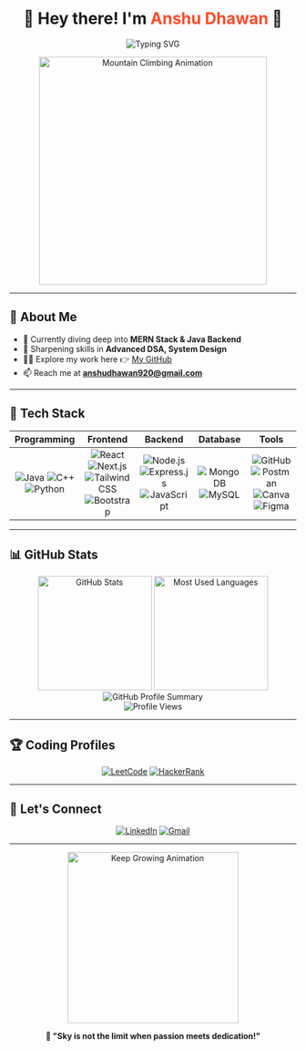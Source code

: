 <h1 align="center">🌄 Hey there! I'm <span style="color:#FF4C29;">Anshu Dhawan</span> 👋</h1>

<p align="center">
  <img src="https://readme-typing-svg.demolab.com?font=Fira+Code&size=24&duration=3000&pause=1000&center=true&vCenter=true&width=500&lines=Full+Stack+Web+Developer;Java+%7C+DSA+Enthusiast;Always+Climbing+New+Peaks;Striving+to+Master+Technology" alt="Typing SVG">
</p>

<p align="center">
  <img src="https://media.giphy.com/media/xT9IgzoKnwFNmISR8I/giphy.gif" width="400" alt="Mountain Climbing Animation"/>
</p>

---

## 🚀 About Me

- 🔭 Currently diving deep into **MERN Stack & Java Backend**
- 🌱 Sharpening skills in **Advanced DSA, System Design**
- 👨‍💻 Explore my work here 👉 [My GitHub](https://github.com/Anshudhawan12)
- 📫 Reach me at **anshudhawan920@gmail.com**

---

## 💼 Tech Stack

| Programming | Frontend | Backend | Database | Tools |
|:---:|:---:|:---:|:---:|:---:|
| ![Java](https://img.shields.io/badge/Java-orange?style=for-the-badge&logo=java&logoColor=white) ![C++](https://img.shields.io/badge/C++-00599C?style=for-the-badge&logo=c%2B%2B&logoColor=white) ![Python](https://img.shields.io/badge/Python-3776AB?style=for-the-badge&logo=python&logoColor=white) | ![React](https://img.shields.io/badge/React-61DAFB?style=for-the-badge&logo=react&logoColor=black) ![Next.js](https://img.shields.io/badge/Next.js-000000?style=for-the-badge&logo=nextdotjs&logoColor=white) ![Tailwind CSS](https://img.shields.io/badge/Tailwind_CSS-06B6D4?style=for-the-badge&logo=tailwind-css&logoColor=white) ![Bootstrap](https://img.shields.io/badge/Bootstrap-7952B3?style=for-the-badge&logo=bootstrap&logoColor=white) | ![Node.js](https://img.shields.io/badge/Node.js-339933?style=for-the-badge&logo=node.js&logoColor=white) ![Express.js](https://img.shields.io/badge/Express.js-black?style=for-the-badge&logo=express&logoColor=white) ![JavaScript](https://img.shields.io/badge/JavaScript-F7DF1E?style=for-the-badge&logo=javascript&logoColor=black) | ![MongoDB](https://img.shields.io/badge/MongoDB-4EA94B?style=for-the-badge&logo=mongodb&logoColor=white) ![MySQL](https://img.shields.io/badge/MySQL-00758F?style=for-the-badge&logo=mysql&logoColor=white) | ![GitHub](https://img.shields.io/badge/GitHub-181717?style=for-the-badge&logo=github&logoColor=white) ![Postman](https://img.shields.io/badge/Postman-FF6C37?style=for-the-badge&logo=postman&logoColor=white) ![Canva](https://img.shields.io/badge/Canva-00C4CC?style=for-the-badge&logo=canva&logoColor=white) ![Figma](https://img.shields.io/badge/Figma-F24E1E?style=for-the-badge&logo=figma&logoColor=white) |


---


## 📊 GitHub Stats

<div align="center">
  <img height="200" src="https://github-readme-stats.vercel.app/api?username=Anshudhawan12&show_icons=true&theme=tokyonight&hide_border=true&count_private=true&include_all_commits=true&custom_title=GitHub%20Stats" alt="GitHub Stats"/>
  <img height="200" src="https://github-readme-stats.vercel.app/api/top-langs/?username=Anshudhawan12&layout=compact&theme=tokyonight&hide_border=true&langs_count=6&custom_title=Most%20Used%20Languages" alt="Most Used Languages"/>
</div>

<div align="center">
  <img src="https://github-profile-summary-cards.vercel.app/api/cards/profile-details?username=Anshudhawan12&theme=tokyonight" alt="GitHub Profile Summary"/>
</div>

<div align="center">
  <img src="https://komarev.com/ghpvc/?username=Anshudhawan12&style=flat-square&color=blue" alt="Profile Views"/>
</div>




---

## 🏆 Coding Profiles

<p align="center">
  <a href="https://leetcode.com/u/juusttanshu/"><img alt="LeetCode" src="https://img.shields.io/badge/LeetCode-FFA116?style=for-the-badge&logo=LeetCode&logoColor=white"/></a>
  <a href="https://www.hackerrank.com/profile/anshudhawan920"><img alt="HackerRank" src="https://img.shields.io/badge/HackerRank-2EC866?style=for-the-badge&logo=HackerRank&logoColor=white"/></a>
</p>

---

## 🤝 Let's Connect

<p align="center">
  <a href="https://www.linkedin.com/in/anshu-dhawan-949a662a6"><img alt="LinkedIn" src="https://img.shields.io/badge/LinkedIn-blue?style=for-the-badge&logo=linkedin&logoColor=white"/></a>
  <a href="mailto:anshudhawan920@gmail.com"><img alt="Gmail" src="https://img.shields.io/badge/Gmail-D14836?style=for-the-badge&logo=gmail&logoColor=white"/></a>
</p>

---

<p align="center">
  <img src="https://media.giphy.com/media/LmNwrBhejkK9EFP504/giphy.gif" width="300" alt="Keep Growing Animation"/>
</p>

<p align="center"><b>🚀 "Sky is not the limit when passion meets dedication!"</b></p>
